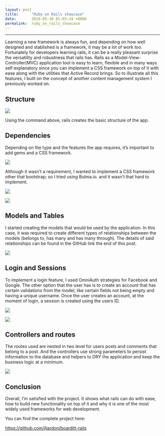 ```yaml
---
layout: post
title:      "Ruby on Rails showcase"
date:       2018-05-30 01:03:34 +0000
permalink:  ruby_on_rails_showcase
---
```


---

Learning a new framework is always fun, and depending on how well designed and stablished is a framework, it may be a lot of work too. Fortunately for developers learning rails, it can be a really pleasant surprise the versatility and robustness that rails has. Rails as a Model-View-Controller(MVC) application tool is easy to learn, flexible and in many ways self explanatory since you can implement a CSS framework on top of it with ease along with the utilities that Active Record brings.  So to illustrate all this features, I built on the concept of another content management system I previously worked on.


## Structure
![](https://imgur.com/Mo0CCeY.jpg)

Using the command above, rails creates the basic structure of the app.



## Dependencies
Depending on the type and the features the app requires, it’s important to add gems and a CSS framework.

![](https://imgur.com/dxJae1f.png)


Although it wasn’t a requirement, I wanted to implement a CSS framework other that bootstrap; so I tried using Bulma.io. and it wasn’t that hard to implement.

![](https://imgur.com/AiDJfvJ.png)


![](https://imgur.com/Hg7TlLe.png)


## Models and Tables
I started creating the models that would be used by the application. In this case, it was required to create different types of relationships between the models (belongs to, has many and has many through). The details of said relationships can be found in the GitHub link the end of this post.

![](https://imgur.com/IEobMNR.png)


## Login and Sessions
To implement a login feature, I used OmniAuth strategies for Facebook and Google. The other option that the user has is to create an account that has certain validations from the model, like certain fields not being empty and having a unique username. Once the user creates an account, at the moment of login, a session is created using the users ID.

![](https://imgur.com/WDEJUYC.png)

![](https://imgur.com/4xZ72nL.png)




## Controllers and routes
The routes used are nested in two level for users posts and comments that belong to a post. And the controllers use strong parameters to persist information to the database and helpers to DRY the application and keep the business logic at a minimum.

![](https://imgur.com/eIFkxuB.png)


## Conclusion
Overall, I’m satisfied with the project. It shows what rails can do with ease, how to build new functionality on top of it and why it is one of the most widely used frameworks for web development.

You can find the complete project here:

https://github.com/jljardon/boarditt-rails







